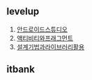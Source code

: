 ## levelup
1. [안드로이드스튜디오](https://github.com/pby2017/study-android/blob/master/levelup/레벨업_01(안드로이드스튜디오).md)
2. [액티비티와프래그먼트](https://github.com/pby2017/study-android/blob/master/levelup/레벨업_02(액티비티와프래그먼트).md)
5. [설계기법과라이브러리활용](https://github.com/pby2017/study-android/blob/master/levelup/레벨업_05(설계기법과라이브러리활용).md)
## itbank